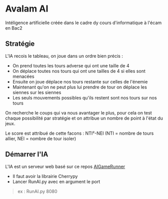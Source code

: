 # Avalam AI

Intéligence artificielle créée dans le cadre dy cours d'informatique à l'écam en Bac2

## Stratégie
L'IA recois le tableau, on joue dans un ordre bien précis :
- On prend toutes les tours adverse qui ont une taille de 4
- On déplace toutes nos tours qui ont une tailles de 4 si elles sont menacées
- Ensuite on joue déplace nos tours restante sur celles de l'énemie
- Maintenant qu'on ne peut plus lui prendre de tour on déplace les siennes sur les siennes
- Les seuls mouvements possibles qu'ils restent sont nos tours sur nos tours

On recherche le coups qui va nous avantager le plus, pour cela on test chaque possibilité par stratégie et on attribue un nombre de point à l'état du jeux.

Le score est attribué de cette facons : NTI²-NEI
(NTI = nombre de tours allier, NEI = nombre de tour isoler)

## Démarrer l'IA
L'IA est un serveur web basé sur ce repos [AIGameRunner](https://github.com/ECAM-Brussels/AIGameRunner)

- Il faut avoir la librairie Cherrypy
- Lancer RunAI.py avec en argument le port

> ex : RunAI.py 8080
